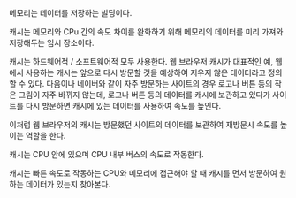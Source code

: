 메모리는 데이터를 저장하는 빌딩이다.

캐시는 메모리와 CPu 간의 속도 차이를 완화하기 위해 메모리의 데이터를 미리 가져와 저장해두는 임시 장소이다.

캐시는 하드웨어적 / 소프트웨어적 모두 사용한다.
웹 브라우저 캐시가 대표적인 예, 웹에서 사용하는 캐시는 앞으로 다시 방문할 것을 예상하여 지우지 않은 데이터라고 정의할 수 있다. 다음이나 네이버와 같이 자주 방문하는 사이트의 경우 로고나 버튼 등의 작은 그림이 자주 바뀌지 않는데, 로고나 버튼 등의 데이터를 캐시에 보관하고 있다가 사이트를 다시 방문하면 캐시에 있는 데이터를 사용하여 속도를 높인다. 

이처럼 웹 브라우저의 캐시는 방문했던 사이트의 데이터를 보관하여 재방문시 속도를 높이는 역할을 한다.

캐시는 CPU 안에 있으며 CPU 내부 버스의 속도로 작동한다.

캐시는 빠른 속도로 작동하는 CPU와 메모리에 접근해야 할 때 캐시를 먼저 방문하여 원하는 데이터가 있는지 찾아본다.